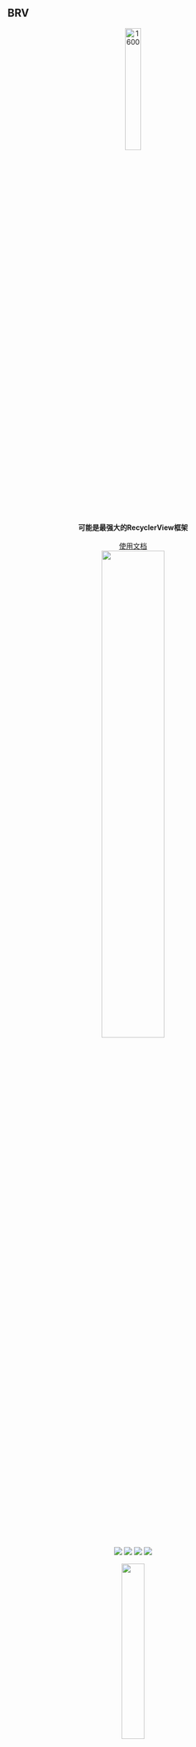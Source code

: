 ## BRV


<p align="center"><img src="https://i.imgur.com/S0IjjHS.jpg" alt="1600" width="25%"/></p>

<p align="center">
    <strong>可能是最强大的RecyclerView框架</strong>
    <br>
    <br>
    <a href="http://liangjingkanji.github.io/BRV/">使用文档</a>
    <br>
    <img src="https://i.imgur.com/G7WYYXb.jpg" width="50%"/>
</p>

<br>

<p align="center">
<a href="https://jitpack.io/#liangjingkanji/BRV"><img src="https://jitpack.io/v/liangjingkanji/BRV.svg"/></a>
<img src="https://img.shields.io/badge/language-kotlin-orange.svg"/>
<img src="https://img.shields.io/badge/license-Apache-blue"/>
<a href="https://jq.qq.com/?_wv=1027&k=vWsXSNBJ"><img src="https://img.shields.io/badge/QQ群-752854893-blue"/></a>
</p>


<p align="center"><img src="https://i.imgur.com/lZXNqXE.jpg" align="center" width="30%;" /></p>


### 特点

-   简洁代码
-   功能全面
-   非侵入式
-   不创建任何文件
-   刷新不闪屏
-   数据双向绑定(DataBinding)
-   DSL作用域
-   高扩展性
-   文档详细
-   Demo简单

### 功能

- [x] 多类型
- [x] 单一数据模型一对多
- [x] 多数据模型
- [x] 添加头布局和脚布局
- [x] 点击(防抖动)/长按事件
- [x] 分组(展开折叠/递归层次/展开置顶/单一展开模式)
- [x] 悬停
- [x] 分割线/均布间隔(支持官方全部的`LayoutManager`)
- [x] 切换模式
- [x] 选择模式(多选/单选/全选/取消全选/反选)
- [x] 拖拽位置
- [x] 侧滑删除
- [x] 下拉刷新 | 上拉加载, 扩展SmartRefreshLayout即兼容其所有功能
- [x] 预拉取索引(UpFetch) | 预加载索引(Preload)
- [x] 缺省页
- [x] 自动分页加载
- [x] 伸缩布局 ([FlexboxLayoutManager](https://github.com/google/flexbox-layout))
- [x] 可扩展自动化网络请求 ([Net](https://github.com/liangjingkanji/Net)), 该网络请求基于协程实现自动化的并发网络请求




在项目根目录的 build.gradle 添加仓库

```groovy
allprojects {
    repositories {
        // ...
        maven { url 'https://jitpack.io' }
    }
}
```



在 module 的 build.gradle 添加依赖

```groovy
implementation 'com.github.liangjingkanji:BRV:1.3.13'
```



## License

```
Licensed under the Apache License, Version 2.0 (the "License");
you may not use this file except in compliance with the License.
You may obtain a copy of the License at

http://www.apache.org/licenses/LICENSE-2.0

Unless required by applicable law or agreed to in writing, software
distributed under the License is distributed on an "AS IS" BASIS,
WITHOUT WARRANTIES OR CONDITIONS OF ANY KIND, either express or implied.
See the License for the specific language governing permissions and
limitations under the License.
```

